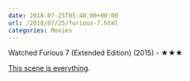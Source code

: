 ```yaml
---
date: 2018-07-25T05:48:00+00:00
url: /2018/07/25/furious-7.html
categories: Movies
---
```

Watched Furious 7 (Extended Edition) (2015) - ★★★

[This scene is everything](https://twitter.com/rmlewisuk/status/1021856482227380226).


